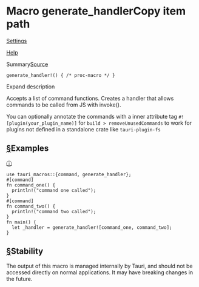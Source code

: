 # Macro generate\_handlerCopy item path

[Settings](../settings.html)

[Help](../help.html)

Summary[Source](https://docs.rs/tauri-macros/2.1.1/x86_64-unknown-linux-gnu/src/tauri_macros/lib.rs.html#72)

```
generate_handler!() { /* proc-macro */ }
```

Expand description

Accepts a list of command functions. Creates a handler that allows commands to be called from JS with invoke().

You can optionally annotate the commands with a inner attribute tag `#![plugin(your_plugin_name)]`
for `build > removeUnusedCommands` to work for plugins not defined in a standalone crate like `tauri-plugin-fs`

## [§](#examples)Examples

[ⓘ](# "This example is not tested")

```
use tauri_macros::{command, generate_handler};
#[command]
fn command_one() {
  println!("command one called");
}
#[command]
fn command_two() {
  println!("command two called");
}
fn main() {
  let _handler = generate_handler![command_one, command_two];
}
```

## [§](#stability)Stability

The output of this macro is managed internally by Tauri,
and should not be accessed directly on normal applications.
It may have breaking changes in the future.